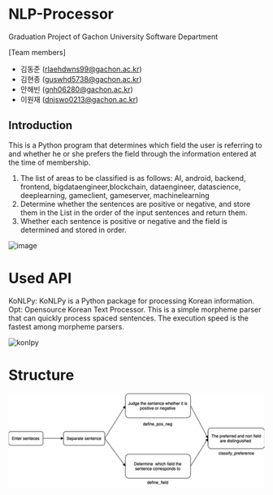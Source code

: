 # NLP-Processor
Graduation Project of Gachon University Software Department

[Team members]

- 김동준 (rlaehdwns99@gachon.ac.kr)
- 김현종 (guswhd5738@gachon.ac.kr)
- 안해빈 (gnh06280@gachon.ac.kr)
- 이원재 (dnjswo0213@gachon.ac.kr)

## Introduction
This is a Python program that determines which field the user is referring to and whether he or she prefers the field through the information entered at the time of membership.
1. The list of areas to be classified is as follows: AI, android, backend, frontend, bigdataengineer,blockchain, dataengineer, datascience, deeplearning, gameclient, gameserver, machinelearning
2. Determine whether the sentences are positive or negative, and store them in the List in the order of the input sentences and return them.
3. Whether each sentence is positive or negative and the field is determined and stored in order.

<img width="465" alt="image" src="https://github.com/GachonUniv-GraduationProject/Company-UserMatcher/assets/107402065/860dfa5e-3511-4427-a2ae-a448e49e6f2e">

# Used API
KoNLPy: KoNLPy is a Python package for processing Korean information.
Opt: Opensource Korean Text Processor. This is a simple morpheme parser that can quickly process spaced sentences. The execution speed is the fastest among morpheme parsers.

<img width="200" alt="konlpy" src="https://konlpy.org/ko/latest/_static/konlpy.png">

# Structure
<img alt="structure" src="./nlp_structure.png">
